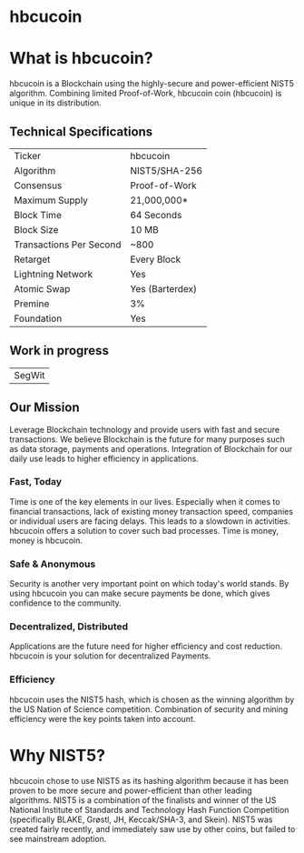 # hbcucoin

 

# What is hbcucoin?
hbcucoin is a Blockchain using the highly-secure and power-efficient NIST5 algorithm. Combining limited Proof-of-Work, hbcucoin coin (hbcucoin) is unique in its distribution. 

<a name="specifications"></a>
## Technical Specifications
<table>
<tr> <td>Ticker</td><td>hbcucoin</td></tr>
<tr> <td>Algorithm</td><td>NIST5/SHA-256</td></tr>
<tr> <td>Consensus</td><td>Proof-of-Work</td></tr>
<tr> <td>Maximum Supply</td><td>21,000,000* </td></tr>
<tr> <td>Block Time</td><td>64 Seconds</td></tr>
<tr> <td>Block Size</td><td>10 MB</td></tr>
<tr> <td>Transactions Per Second</td><td>~800</td></tr>
<tr> <td>Retarget</td><td>Every Block</td></tr>
<tr> <td>Lightning Network</td><td>Yes</td></tr>
<tr> <td>Atomic Swap</td><td>Yes (Barterdex)</td></tr>
<tr> <td>Premine</td><td>3%</td></tr>
<tr> <td>Foundation</td><td>Yes</td></tr>
</table>

## Work in progress
<table>
<tr> <td>SegWit</td></tr>
</table>




## Our Mission
Leverage Blockchain technology and provide users with fast and secure transactions.
We believe Blockchain is the future for many purposes such as data storage, payments and operations. Integration of Blockchain for our daily use leads to higher efficiency in applications.

### Fast, Today
Time is one of the key elements in our lives. Especially when it comes to financial transactions, lack of existing money transaction speed, companies or individual users are facing delays. This leads to a slowdown in activities. hbcucoin offers a solution to cover such bad processes. Time is money, money is hbcucoin.

### Safe & Anonymous
Security is another very important point on which today's world stands. By using hbcucoin you can make secure payments be done, which gives confidence to the community.

### Decentralized, Distributed
Applications are the future need for higher efficiency and cost reduction. hbcucoin is your solution for decentralized Payments.

### Efficiency
hbcucoin uses the NIST5 hash, which is chosen as the winning algorithm by the US Nation of Science competition. Combination of security and mining efficiency were the key points taken into account.


# Why NIST5?
hbcucoin chose to use NIST5 as its hashing algorithm because it has been proven to be more secure and power-efficient than other leading algorithms. NIST5 is a combination of the finalists and winner of the US National Institute of Standards and Technology Hash Function Competition (specifically BLAKE, Grøstl, JH, Keccak/SHA-3, and Skein). NIST5 was created fairly recently, and immediately saw use by other coins, but failed to see mainstream adoption.
